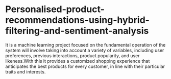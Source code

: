 # Personalised-product-recommendations-using-hybrid-filtering-and-sentiment-analysis
It is a machine learning project focused on the fundamental operation of the system will involve taking into account a variety of variables, including user preferences, previous interactions, product popularity, and user likeness.With this it
provides a customized shopping experience that anticipates the best products for every
customer, in line with their particular traits and interests.


